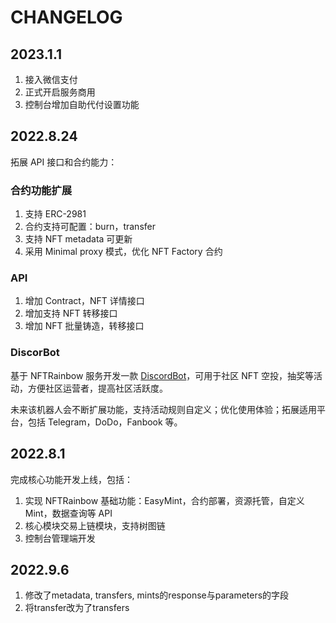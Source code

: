 # CHANGELOG

## 2023.1.1

1. 接入微信支付
2. 正式开启服务商用
3. 控制台增加自助代付设置功能

## 2022.8.24

拓展 API 接口和合约能力：

### 合约功能扩展

1. 支持 ERC-2981
2. 合约支持可配置：burn，transfer
3. 支持 NFT metadata 可更新
4. 采用 Minimal proxy 模式，优化 NFT Factory 合约

### API

1. 增加 Contract，NFT 详情接口
2. 增加支持 NFT 转移接口
3. 增加 NFT 批量铸造，转移接口

### DiscorBot

基于 NFTRainbow 服务开发一款 [DiscordBot](https://github.com/nft-rainbow/discordBot)，可用于社区 NFT 空投，抽奖等活动，方便社区运营者，提高社区活跃度。

未来该机器人会不断扩展功能，支持活动规则自定义；优化使用体验；拓展适用平台，包括 Telegram，DoDo，Fanbook 等。

## 2022.8.1

完成核心功能开发上线，包括：

1. 实现 NFTRainbow 基础功能：EasyMint，合约部署，资源托管，自定义 Mint，数据查询等 API
2. 核心模块交易上链模块，支持树图链
3. 控制台管理端开发

## 2022.9.6

1. 修改了metadata, transfers, mints的response与parameters的字段
2. 将transfer改为了transfers